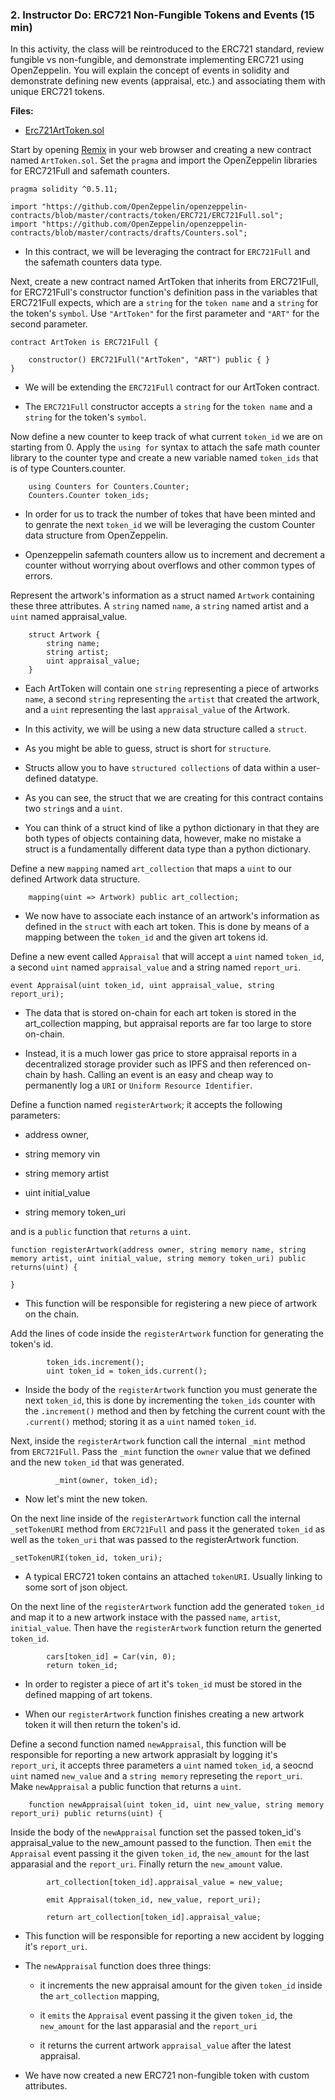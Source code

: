 ### 2. Instructor Do: ERC721 Non-Fungible Tokens and Events (15 min)

In this activity, the class will be reintroduced to the ERC721 standard, review fungible vs non-fungible, and demonstrate implementing ERC721 using OpenZeppelin. You will explain the concept of events in solidity and demonstrate defining new events (appraisal, etc.) and associating them with unique ERC721 tokens.

**Files:**

* [Erc721ArtToken.sol](Activities/02_Ins_ERC721_Non-Fungible_Tokens_and_Events/Solved/Erc721ArtToken.sol)

Start by opening [Remix](https://remix.ethereum.org) in your web browser and creating a new contract named `ArtToken.sol`. Set the `pragma` and import the OpenZeppelin libraries for ERC721Full and safemath counters.

```solidity
pragma solidity ^0.5.11;

import "https://github.com/OpenZeppelin/openzeppelin-contracts/blob/master/contracts/token/ERC721/ERC721Full.sol";
import "https://github.com/OpenZeppelin/openzeppelin-contracts/blob/master/contracts/drafts/Counters.sol";
```

* In this contract, we will be leveraging the contract for `ERC721Full` and the safemath counters data type.

Next, create a new contract named ArtToken that inherits from ERC721Full, for ERC721Full's constructor function's definition pass in the variables that ERC721Full expects, which are a `string` for the `token name` and a `string` for the token's `symbol`. Use `"ArtToken"` for the first parameter and `"ART"` for the second parameter.

```solidity
contract ArtToken is ERC721Full {

    constructor() ERC721Full("ArtToken", "ART") public { }
}
```

* We will be extending the `ERC721Full` contract for our ArtToken contract.

* The `ERC721Full` constructor accepts a `string` for the `token name` and a `string` for the token's `symbol`.

Now define a new counter to keep track of what current `token_id` we are on starting from 0. Apply the `using for` syntax to attach the safe math counter library to the counter type and create a new variable named `token_ids` that is of type Counters.counter.

```solidity
    using Counters for Counters.Counter;
    Counters.Counter token_ids;
```

* In order for us to track the number of tokes that have been minted and to genrate the next `token_id` we will be leveraging the custom Counter data structure from OpenZeppelin.

* Openzeppelin safemath counters allow us to increment and decrement a counter without worrying about overflows and other common types of errors.

Represent the artwork's information as a struct named `Artwork` containing these three attributes. A `string` named `name`, a `string` named artist and a `uint` named appraisal_value.

```solidity
    struct Artwork {
        string name;
        string artist;
        uint appraisal_value;
    }
```

* Each ArtToken will contain one `string` representing a piece of artworks `name`, a second `string` representing the `artist` that created the artwork, and a `uint` representing the last `appraisal_value` of the Artwork.

* In this activity, we will be using a new data structure called a `struct`.

* As you might be able to guess, struct is short for `structure`.

* Structs allow you to have `structured collections` of data within a user-defined datatype.

* As you can see, the struct that we are creating for this contract contains two `string`s and a `uint`.

* You can think of a struct kind of like a python dictionary in that they are both types of objects containing data, however, make no mistake a struct is a fundamentally different data type than a python dictionary.

Define a new `mapping` named `art_collection` that maps a `uint` to our defined Artwork data structure.

```solidity
    mapping(uint => Artwork) public art_collection;
```

* We now have to associate each instance of an artwork's information as defined in the `struct` with each art token. This is done by means of a mapping between the `token_id` and the given art tokens id.

Define a new event called `Appraisal` that will accept a `uint` named `token_id`, a second `uint` named `appraisal_value` and a string named `report_uri`.

```solidity
event Appraisal(uint token_id, uint appraisal_value, string report_uri);
```

* The data that is stored on-chain for each art token is stored in the art_collection mapping, but appraisal reports are far too large to store on-chain.

* Instead, it is a much lower gas price to store appraisal reports in a decentralized storage provider such as IPFS and then referenced on-chain by hash. Calling an event is an easy and cheap way to permanently log a `URI` or `Uniform Resource Identifier`.

Define a function named `registerArtwork`; it accepts the following parameters:

  * address owner,

  * string memory vin

  * string memory artist

  * uint initial_value

  * string memory token_uri

  and is a `public` function that `returns` a `uint`.

```solidity
function registerArtwork(address owner, string memory name, string memory artist, uint initial_value, string memory token_uri) public returns(uint) {

}
```

* This function will be responsible for registering a new piece of artwork on the chain.

Add the lines of code inside the `registerArtwork` function for generating the token's id.

```solidity
        token_ids.increment();
        uint token_id = token_ids.current();
```

* Inside the body of the `registerArtwork` function you must generate the next `token_id`, this is done by incrementing the `token_ids` counter with the `.increment()` method and then by fetching the current count with the `.current()` method; storing it as a `uint` named `token_id`.

Next, inside the `registerArtwork` function call the internal `_mint` method from `ERC721Full`. Pass the `_mint` function the `owner` value that we defined and the new `token_id` that was generated.

```solidity
          _mint(owner, token_id);
```

* Now let's mint the new token.

On the next line inside of the `registerArtwork` function call the internal `_setTokenURI` method from `ERC721Full` and pass it the generated `token_id` as well as the `token_uri` that was passed to the registerArtwork function.

  ```solidity
  _setTokenURI(token_id, token_uri);
  ```

* A typical ERC721 token contains an attached `tokenURI`. Usually linking to some sort of json object.

On the next line of the `registerArtwork` function add the generated `token_id` and map it to a new artwork instace with the passed `name`, `artist`, `initial_value`. Then have the `registerArtwork` function return the generted `token_id`.

  ```solidity
          cars[token_id] = Car(vin, 0);
          return token_id;
  ```

* In order to register a piece of art it's `token_id` must be stored in the defined mapping of art tokens.

* When our `registerArtwork` function finishes creating a new artwork token it will then return the token's id.

Define a second function named `newAppraisal`, this function will be responsible for reporting a new artwork apprasialt by logging it's `report_uri`, it accepts three parameters a `uint` named `token_id`, a seocnd `uint` named `new_value` and a `string memory` represeting the `report_uri`. Make `newAppraisal` a public function that returns a `uint`.

  ```solidity
      function newAppraisal(uint token_id, uint new_value, string memory report_uri) public returns(uint) {
  ```

Inside the body of the `newAppraisal` function set the passed token_id's appraisal_value to the new_amount passed to the function. Then `emit` the `Appraisal` event passing it the given `token_id`, the `new_amount` for the last apparasial and the `report_uri`. Finally return the `new_amount` value.

```solidity
        art_collection[token_id].appraisal_value = new_value;

        emit Appraisal(token_id, new_value, report_uri);

        return art_collection[token_id].appraisal_value;
```

* This function will be responsible for reporting a new accident by logging it's `report_uri`.

* The `newAppraisal` function does three things:

  *  it increments the new appraisal amount for the given `token_id` inside the `art_collection` mapping,

  * it `emits` the `Appraisal` event passing it the given `token_id`, the `new_amount` for the last apparasial and the `report_uri`

  *  it returns the current artwork `appraisal_value` after the latest appraisal.

* We have now created a new ERC721 non-fungible token with custom attributes.
